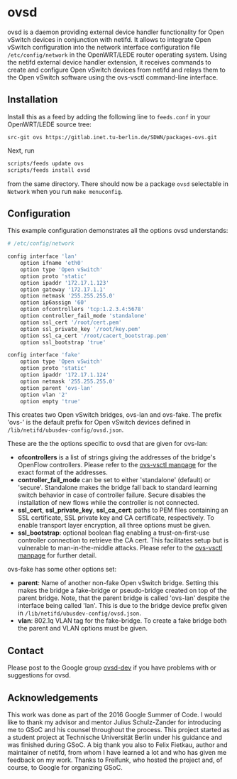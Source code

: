 # ovsd

ovsd is a daemon providing external device handler functionality for Open vSwitch devices in conjunction with netifd.
It allows to integrate Open vSwitch configuration into the network interface configuration file `/etc/config/network` in the OpenWRT/LEDE router operating system. 
Using the netifd external device handler extension, it receives commands to create and configure Open vSwitch devices from netifd and relays them to the Open vSwitch software using the ovs-vsctl command-line interface.

## Installation


Install this as a feed by adding the following line to `feeds.conf` in your OpenWRT/LEDE source tree:
```
src-git ovs https://gitlab.inet.tu-berlin.de/SDWN/packages-ovs.git
```
Next, run
```bash
scripts/feeds update ovs
scripts/feeds install ovsd
```
from the same directory. There should now be a package `ovsd` selectable in `Network` when you run
`make menuconfig`.

## Configuration

This example configuration demonstrates all the options ovsd understands:

```bash
# /etc/config/network

config interface 'lan'
    option ifname 'eth0'
    option type 'Open vSwitch'
    option proto 'static'
    option ipaddr '172.17.1.123'
    option gateway '172.17.1.1'
    option netmask '255.255.255.0'
    option ip6assign '60'
	option ofcontrollers 'tcp:1.2.3.4:5678'
	option controller_fail_mode 'standalone'
	option ssl_cert '/root/cert.pem'
	option ssl_private_key '/root/key.pem'
	option ssl_ca_cert '/root/cacert_bootstrap.pem'
	option ssl_bootstrap 'true'

config interface 'fake'
	option type 'Open vSwitch'
	option proto 'static'
	option ipaddr '172.17.1.124'
	option netmask '255.255.255.0'
	option parent 'ovs-lan'
	option vlan '2'
	option empty 'true'
```
This creates two Open vSwitch bridges, ovs-lan and ovs-fake. The prefix 'ovs-' is the default prefix for Open vSwitch devices defined in `/lib/netifd/ubusdev-config/ovsd.json`. 

These are the the options specific to ovsd that are given for ovs-lan:
 - **ofcontrollers** is a list of strings giving the addresses of the bridge's OpenFlow controllers. Please refer to the [ovs-vsctl manpage](http://manpages.ubuntu.com/manpages/trusty/man8/ovs-vsctl.8.html) for the exact format of the addresses.
 - **controller_fail_mode** can be set to either 'standalone' (default) or 'secure'. Standalone makes the bridge fall back to standard learning switch behavior in case of controller failure. Secure disables the installation of new flows while the controller is not connected.
 - **ssl_cert**, **ssl_private_key**, **ssl_ca_cert**: paths to PEM files containing an SSL certificate, SSL private key and CA certificate, respectively. To enable transport layer encryption, all three options must be given.
 - **ssl_bootstrap**: optional boolean flag enabling a trust-on-first-use controller connection to retrieve the CA cert. This facilitates setup but is vulnerable to man-in-the-middle attacks. Please refer to the [ovs-vsctl manpage](http://manpages.ubuntu.com/manpages/trusty/man8/ovs-vsctl.8.html) for further detail.

ovs-fake has some other options set:
- **parent**: Name of another non-fake Open vSwitch bridge. Setting this makes the bridge a fake-bridge or pseudo-bridge created on top of the parent bridge. Note, that the parent bridge is called 'ovs-lan' despite the interface being called 'lan'. This is due to the bridge device prefix given in `/lib/netifd/ubusdev-config/ovsd.json`.
- **vlan**: 802.1q VLAN tag for the fake-bridge. To create a fake bridge both the parent and VLAN options must be given.

## Contact

Please post to the Google group [ovsd-dev](https://groups.google.com/forum/#!forum/ovsd-dev) if you have problems with or suggestions for ovsd.

## Acknowledgements

This work was done as part of the 2016 Google Summer of Code. I would like to thank my advisor and mentor Julius Schulz-Zander for introducing me to GSoC and his counsel throughout the process.
This project started as a student project at Technische Universität Berlin under his guidance and was finished during GSoC.
A big thank you also to Felix Fietkau, author and maintainer of netifd, from whom I have learned a lot and who has given me feedback on my work. 
Thanks to Freifunk, who hosted the project and, of course, to Google for organizing GSoC.